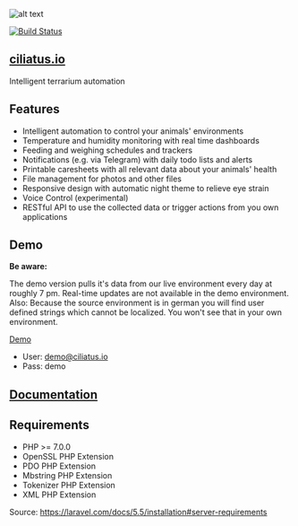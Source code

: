 ![alt text](https://github.com/matthenning/ciliatus/blob/master/public/images/logo_horizontal.png "Ciliatus")

[![Build Status](https://travis-ci.org/matthenning/ciliatus.svg?branch=master)](https://travis-ci.org/matthenning/ciliatus)

## [ciliatus.io](https://ciliatus.io)

Intelligent terrarium automation

## Features

* Intelligent automation to control your animals' environments
* Temperature and humidity monitoring with real time dashboards
* Feeding and weighing schedules and trackers
* Notifications (e.g. via Telegram) with daily todo lists and alerts
* Printable caresheets with all relevant data about your animals' health
* File management for photos and other files
* Responsive design with automatic night theme to relieve eye strain
* Voice Control (experimental)
* RESTful API to use the collected data or trigger actions from you own applications

## Demo

**Be aware:** 

The demo version pulls it's data from our live environment every day at roughly 7 pm. Real-time updates are not available in the demo environment.
Also: Because the source environment is in german you will find user defined strings which cannot be localized. You won't see that in your own environment.

[Demo](https://demo01.ciliatus.io)

* User: demo@ciliatus.io
* Pass: demo

## [Documentation](https://ciliatus.io/docs)

## Requirements

* PHP >= 7.0.0
* OpenSSL PHP Extension
* PDO PHP Extension
* Mbstring PHP Extension
* Tokenizer PHP Extension
* XML PHP Extension

Source: https://laravel.com/docs/5.5/installation#server-requirements